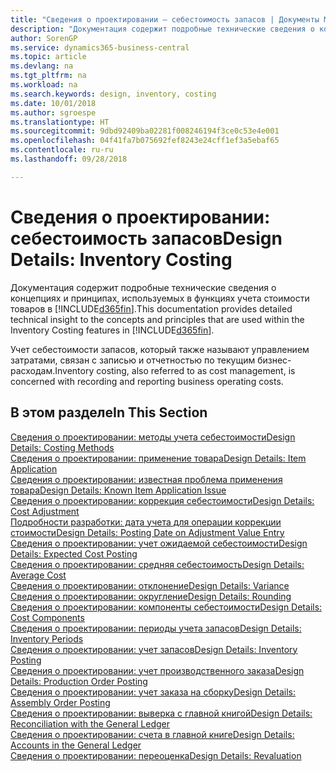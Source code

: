 ```yaml
---
title: "Сведения о проектировании — себестоимость запасов | Документы Майкрософт"
description: "Документация содержит подробные технические сведения о концепциях и принципах, используемых в функциях учета стоимости товаров в Business Central."
author: SorenGP
ms.service: dynamics365-business-central
ms.topic: article
ms.devlang: na
ms.tgt_pltfrm: na
ms.workload: na
ms.search.keywords: design, inventory, costing
ms.date: 10/01/2018
ms.author: sgroespe
ms.translationtype: HT
ms.sourcegitcommit: 9dbd92409ba02281f008246194f3ce0c53e4e001
ms.openlocfilehash: 04f41fa7b075692fef8243e24cff1ef3a5ebaf65
ms.contentlocale: ru-ru
ms.lasthandoff: 09/28/2018

---
```

# <a name="design-details-inventory-costing"></a><span data-ttu-id="4f710-103">Сведения о проектировании: себестоимость запасов</span><span class="sxs-lookup"><span data-stu-id="4f710-103">Design Details: Inventory Costing</span></span>
<span data-ttu-id="4f710-104">Документация содержит подробные технические сведения о концепциях и принципах, используемых в функциях учета стоимости товаров в [!INCLUDE[d365fin](includes/d365fin_md.md)].</span><span class="sxs-lookup"><span data-stu-id="4f710-104">This documentation provides detailed technical insight to the concepts and principles that are used within the Inventory Costing features in [!INCLUDE[d365fin](includes/d365fin_md.md)].</span></span>  

<span data-ttu-id="4f710-105">Учет себестоимости запасов, который также называют управлением затратами, связан с записью и отчетностью по текущим бизнес-расходам.</span><span class="sxs-lookup"><span data-stu-id="4f710-105">Inventory costing, also referred to as cost management, is concerned with recording and reporting business operating costs.</span></span>  

## <a name="in-this-section"></a><span data-ttu-id="4f710-106">В этом разделе</span><span class="sxs-lookup"><span data-stu-id="4f710-106">In This Section</span></span>  
[<span data-ttu-id="4f710-107">Сведения о проектировании: методы учета себестоимости</span><span class="sxs-lookup"><span data-stu-id="4f710-107">Design Details: Costing Methods</span></span>](design-details-costing-methods.md)  
[<span data-ttu-id="4f710-108">Сведения о проектировании: применение товара</span><span class="sxs-lookup"><span data-stu-id="4f710-108">Design Details: Item Application</span></span>](design-details-item-application.md)  
[<span data-ttu-id="4f710-109">Сведения о проектировании: известная проблема применения товара</span><span class="sxs-lookup"><span data-stu-id="4f710-109">Design Details: Known Item Application Issue</span></span>](design-details-inventory-zero-level-open-item-ledger-entries.md)  
[<span data-ttu-id="4f710-110">Сведения о проектировании: коррекция себестоимости</span><span class="sxs-lookup"><span data-stu-id="4f710-110">Design Details: Cost Adjustment</span></span>](design-details-cost-adjustment.md)  
[<span data-ttu-id="4f710-111">Подробности разработки: дата учета для операции коррекции стоимости</span><span class="sxs-lookup"><span data-stu-id="4f710-111">Design Details: Posting Date on Adjustment Value Entry</span></span>](design-details-inventory-adjustment-value-entry-posting-date.md)  
[<span data-ttu-id="4f710-112">Сведения о проектировании: учет ожидаемой себестоимости</span><span class="sxs-lookup"><span data-stu-id="4f710-112">Design Details: Expected Cost Posting</span></span>](design-details-expected-cost-posting.md)  
[<span data-ttu-id="4f710-113">Сведения о проектировании: средняя себестоимость</span><span class="sxs-lookup"><span data-stu-id="4f710-113">Design Details: Average Cost</span></span>](design-details-average-cost.md)  
[<span data-ttu-id="4f710-114">Сведения о проектировании: отклонение</span><span class="sxs-lookup"><span data-stu-id="4f710-114">Design Details: Variance</span></span>](design-details-variance.md)  
[<span data-ttu-id="4f710-115">Сведения о проектировании: округление</span><span class="sxs-lookup"><span data-stu-id="4f710-115">Design Details: Rounding</span></span>](design-details-rounding.md)  
[<span data-ttu-id="4f710-116">Сведения о проектировании: компоненты себестоимости</span><span class="sxs-lookup"><span data-stu-id="4f710-116">Design Details: Cost Components</span></span>](design-details-cost-components.md)  
[<span data-ttu-id="4f710-117">Сведения о проектировании: периоды учета запасов</span><span class="sxs-lookup"><span data-stu-id="4f710-117">Design Details: Inventory Periods</span></span>](design-details-inventory-periods.md)  
[<span data-ttu-id="4f710-118">Сведения о проектировании: учет запасов</span><span class="sxs-lookup"><span data-stu-id="4f710-118">Design Details: Inventory Posting</span></span>](design-details-inventory-posting.md)  
[<span data-ttu-id="4f710-119">Сведения о проектировании: учет производственного заказа</span><span class="sxs-lookup"><span data-stu-id="4f710-119">Design Details: Production Order Posting</span></span>](design-details-production-order-posting.md)  
[<span data-ttu-id="4f710-120">Сведения о проектировании: учет заказа на сборку</span><span class="sxs-lookup"><span data-stu-id="4f710-120">Design Details: Assembly Order Posting</span></span>](design-details-assembly-order-posting.md)  
[<span data-ttu-id="4f710-121">Сведения о проектировании: выверка с главной книгой</span><span class="sxs-lookup"><span data-stu-id="4f710-121">Design Details: Reconciliation with the General Ledger</span></span>](design-details-reconciliation-with-the-general-ledger.md)  
[<span data-ttu-id="4f710-122">Сведения о проектировании: счета в главной книге</span><span class="sxs-lookup"><span data-stu-id="4f710-122">Design Details: Accounts in the General Ledger</span></span>](design-details-accounts-in-the-general-ledger.md)  
[<span data-ttu-id="4f710-123">Сведения о проектировании: переоценка</span><span class="sxs-lookup"><span data-stu-id="4f710-123">Design Details: Revaluation</span></span>](design-details-revaluation.md)

